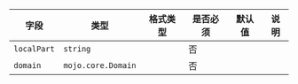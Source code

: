 | 字段 | 类型 | 格式类型 | 是否必须 | 默认值 | 说明 |
|---|---|---|---|---|---|
| `localPart` | `string` |  | 否 |  |
| `domain` | `mojo.core.Domain` |  | 否 |  |
